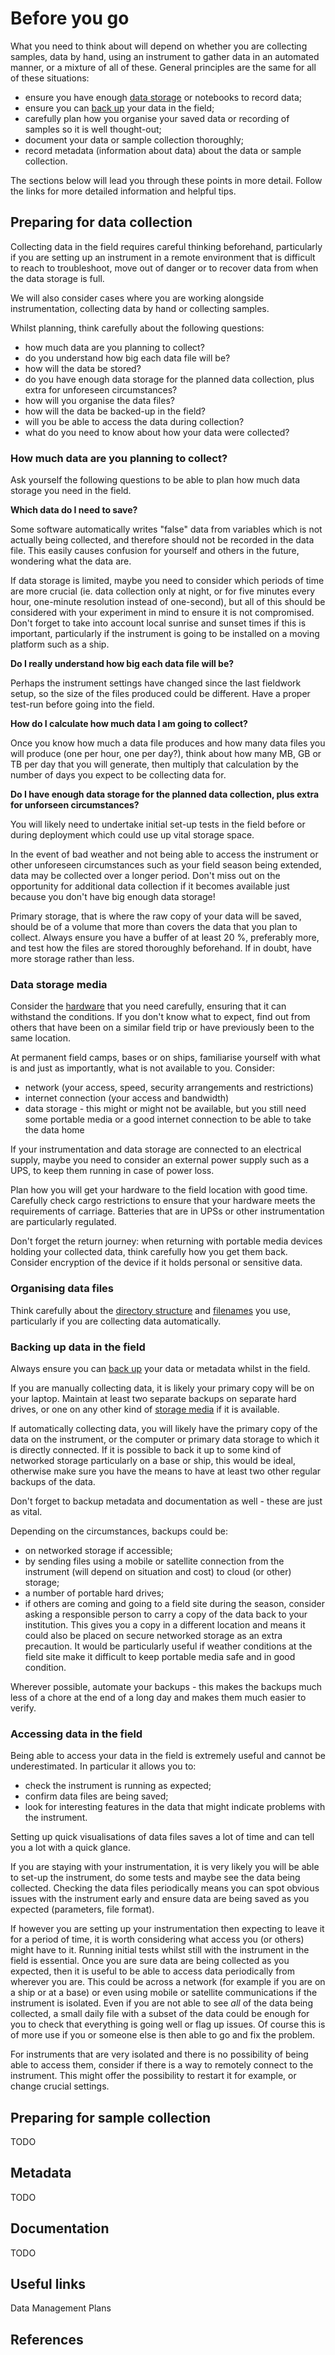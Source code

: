 # Before you go #

What you need to think about will depend on whether you are collecting samples, data by hand, using an instrument to gather data in an automated manner, or a mixture of all of these. General principles are the same for all of these situations: 
* ensure you have enough [data storage](storing_data.md) or notebooks to record data;
* ensure you can [back up](backing_up_data.md) your data in the field;
* carefully plan how you organise your saved data or recording of samples so it is well thought-out;
* document your data or sample collection thoroughly;
* record metadata (information about data) about the data or sample collection. 

The sections below will lead you through these points in more detail. Follow the links for more detailed information and helpful tips.

## Preparing for data collection ##

Collecting data in the field requires careful thinking beforehand, particularly if you are setting up an instrument in a remote environment that is difficult to reach to troubleshoot, move out of danger or to recover data from when the data storage is full. 

We will also consider cases where you are working alongside instrumentation, collecting data by hand or collecting samples.

Whilst planning, think carefully about the following questions:

* how much data are you planning to collect?
* do you understand how big each data file will be?
* how will the data be stored?
* do you have enough data storage for the planned data collection, plus extra for unforeseen circumstances?
* how will you organise the data files?
* how will the data be backed-up in the field?
* will you be able to access the data during collection?
* what do you need to know about how your data were collected?

### How much data are you planning to collect? ###

Ask yourself the following questions to be able to plan how much data storage you need in the field.

**Which data do I need to save?**  

Some software automatically writes "false" data from variables which is not actually being collected, and therefore should not be recorded in the data file. This easily causes confusion for yourself and others in the future, wondering what the data are.  
    
If data storage is limited, maybe you need to consider which periods of time are more crucial (ie. data collection only at night, or for five minutes every hour, one-minute resolution instead of one-second), but all of this should be considered with your experiment in mind to ensure it is not compromised. Don't forget to take into account local sunrise and sunset times if this is important, particularly if the instrument is going to be installed on a moving platform such as a ship.

**Do I really understand how big each data file will be?**  

Perhaps the instrument settings have changed since the last fieldwork setup, so the size of the files produced could be different. Have a proper test-run before going into the field.

**How do I calculate how much data I am going to collect?**  

Once you know how much a data file produces and how many data files you will produce (one per hour, one per day?), think about how many MB, GB or TB per day that you will generate, then multiply that calculation by the number of days you expect to be collecting data for.

**Do I have enough data storage for the planned data collection, plus extra for unforseen circumstances?**  

You will likely need to undertake initial set-up tests in the field before or during deployment which could use up vital storage space. 

In the event of bad weather and not being able to access the instrument or other unforeseen circumstances such as your field season being extended, data may be collected over a longer period. Don't miss out on the opportunity for additional data collection if it becomes available just because you don't have big enough data storage!

Primary storage, that is where the raw copy of your data will be saved, should be of a volume that more than covers the data that you plan to collect. Always ensure you have a buffer of at least 20 %, preferably more, and test how the files are stored thoroughly beforehand. If in doubt, have more storage rather than less.

### Data storage media ###

Consider the [hardware](storing_data.md) that you need carefully, ensuring that it can withstand the conditions. If you don't know what to expect, find out from others that have been on a similar field trip or have previously been to the same location. 

At permanent field camps, bases or on ships, familiarise yourself with what is and just as importantly, what is not available to you. Consider: 
* network (your access, speed, security arrangements and restrictions)
* internet connection (your access and bandwidth)
* data storage - this might or might not be available, but you still need some portable media or a good internet connection to be able to take the data home

If your instrumentation and data storage are connected to an electrical supply, maybe you need to consider an external power supply such as a UPS, to keep them running in case of power loss.

Plan how you will get your hardware to the field location with good time. Carefully check cargo restrictions to ensure that your hardware meets the requirements of carriage. Batteries that are in UPSs or other instrumentation are particularly regulated. 

Don't forget the return journey: when returning with portable media devices holding your collected data, think carefully how you get them back. Consider encryption of the device if it holds personal or sensitive data.

### Organising data files ###

Think carefully about the [directory structure](directory_structure.md) and [filenames](file_naming.md) you use, particularly if you are collecting data automatically. 

### Backing up data in the field ###

Always ensure you can [back up](backing_up_data.md) your data or metadata whilst in the field.

If you are manually collecting data, it is likely your primary copy will be on your laptop. Maintain at least two separate backups on separate hard drives, or one on any other kind of [storage media](storing_data.md) if it is available. 

If automatically collecting data, you will likely have the primary copy of the data on the instrument, or the computer or primary data storage to which it is directly connected. If it is possible to back it up to some kind of networked storage particularly on a base or ship, this would be ideal, otherwise make sure you have the means to have at least two other regular backups of the data.

Don't forget to backup metadata and documentation as well - these are just as vital.  

Depending on the circumstances, backups could be:
* on networked storage if accessible;
* by sending files using a mobile or satellite connection from the instrument (will depend on situation and cost) to cloud (or other) storage;
* a number of portable hard drives;
* if others are coming and going to a field site during the season, consider asking a responsible person to carry a copy of the data back to your institution. This gives you a copy in a different location and means it could also be placed on secure networked storage as an extra precaution. It would be particularly useful if weather conditions at the field site make it difficult to keep portable media safe and in good condition.

Wherever possible, automate your backups - this makes the backups much less of a chore at the end of a long day and makes them much easier to verify.

### Accessing data in the field ###

Being able to access your data in the field is extremely useful and cannot be underestimated. In particular it allows you to: 
* check the instrument is running as expected;
* confirm data files are being saved;
* look for interesting features in the data that might indicate problems with the instrument. 

Setting up quick visualisations of data files saves a lot of time and can tell you a lot with a quick glance.

If you are staying with your instrumentation, it is very likely you will be able to set-up the instrument, do some tests and maybe see the data being collected. Checking the data files periodically means you can spot obvious issues with the instrument early and ensure data are being saved as you expected (parameters, file format).

If however you are setting up your instrumentation then expecting to leave it for a period of time, it is worth considering what access you (or others) might have to it. Running initial tests whilst still with the instrument in the field is essential. Once you are sure data are being collected as you expected, then it is useful to be able to access data periodically from wherever you are. This could be across a network (for example if you are on a ship or at a base) or even using mobile or satellite communications if the instrument is isolated. Even if you are not able to see *all* of the data being collected, a small daily file with a subset of the data could be enough for you to check that everything is going well or flag up issues. Of course this is of more use if you or someone else is then able to go and fix the problem. 

For instruments that are very isolated and there is no possibility of being able to access them, consider if there is a way to remotely connect to the instrument. This might offer the possibility to restart it for example, or change crucial settings.    

## Preparing for sample collection ##

TODO

## Metadata ##

TODO

## Documentation ##

TODO

## Useful links ##

Data Management Plans

## References